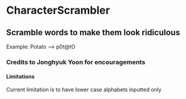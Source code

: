 # CharacterScrambler
## Scramble words to make them look ridiculous
Example: Potato --> p0t@tO
### Credits to Jonghyuk Yoon for encouragements

#### Limitations
Current limitation is to have lower case alphabets inputted only